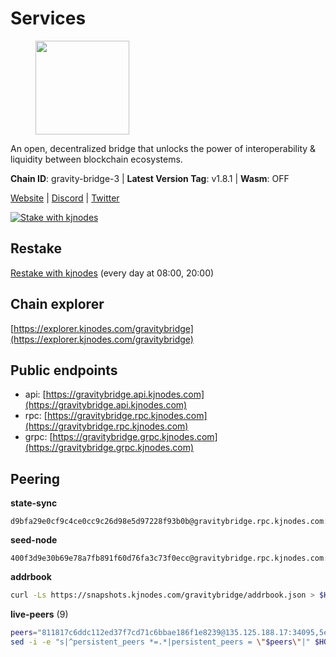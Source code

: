 # Services

<figure><img src="https://raw.githubusercontent.com/kj89/testnet_manuals/main/pingpub/logos/gravitybridge.png" width="150" alt=""><figcaption></figcaption></figure>

An open, decentralized bridge that unlocks the power of  interoperability & liquidity between blockchain ecosystems.

**Chain ID**: gravity-bridge-3 | **Latest Version Tag**: v1.8.1 | **Wasm**: OFF

[Website](https://www.gravitybridge.net) | [Discord](https://discord.gg/ARV8dTSjAk) | [Twitter](https://twitter.com/gravity_bridge)

[![Stake with kjnodes](https://i.ibb.co/cr44Q8j/button-stake-with-kjnodes.png)](https://restake.app/gravitybridge/gravityvaloper1nw3uavthnjwsgrrjzav2wdg9m0pw7k4fc7hvlz)

## Restake

[Restake with kjnodes](https://restake.app/gravitybridge/gravityvaloper1nw3uavthnjwsgrrjzav2wdg9m0pw7k4fc7hvlz) (every day at 08:00, 20:00)
## Chain explorer
[https://explorer.kjnodes.com/gravitybridge](https://explorer.kjnodes.com/gravitybridge)

## Public endpoints

* api: [https://gravitybridge.api.kjnodes.com](https://gravitybridge.api.kjnodes.com)
* rpc: [https://gravitybridge.rpc.kjnodes.com](https://gravitybridge.rpc.kjnodes.com)
* grpc: [https://gravitybridge.grpc.kjnodes.com](https://gravitybridge.grpc.kjnodes.com)

## Peering

**state-sync**

```text
d9bfa29e0cf9c4ce0cc9c26d98e5d97228f93b0b@gravitybridge.rpc.kjnodes.com:26656
```

**seed-node**

```text
400f3d9e30b69e78a7fb891f60d76fa3c73f0ecc@gravitybridge.rpc.kjnodes.com:26659
```

**addrbook**
```bash
curl -Ls https://snapshots.kjnodes.com/gravitybridge/addrbook.json > $HOME/.gravity/config/addrbook.json
```

**live-peers** (9)
```bash
peers="811817c6ddc112ed37f7cd71c6bbae186f1e8239@135.125.188.17:34095,5eac126c1b13eb220f8deb1239d9bcf713338ea3@15.235.13.145:26656,4e1ea298ef66eec3ec320171f90336a1e4bb13ea@51.81.107.95:10256,a8d25e5e9cae32ae50537e4c83673ad61d589517@65.108.107.100:26656,b2608e51a520866a91637ca3b354903bc5b46bfa@137.184.214.71:26656,d9bfa29e0cf9c4ce0cc9c26d98e5d97228f93b0b@65.109.88.38:26656,0a8487549154b7dd96fd0af1843ecfa62246f816@18.144.134.123:26656,2ed29367fb30768c53c9b647e1116de3c640560f@51.79.72.176:26656,5568cb9d7585c9b9d8b1685510c3ce6d2a465e8c@15.235.44.50:26656"
sed -i -e "s|^persistent_peers *=.*|persistent_peers = \"$peers\"|" $HOME/.gravity/config/config.toml
```
